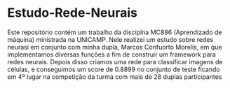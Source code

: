 # Estudo-Rede-Neurais
Este repositório contém um trabalho da disciplna MC886 (Aprendizado de máquina) ministrada na UNICAMP. Nele realizei um estudo sobre redes neurasi em conjunto com minha dupla, Marcos Confuorto Morelis, em que implementamos diversas funções a fim de construir um framework para redes neurais. Depois disso criamos uma rede para classificar imagens de células, e conseguimos um score de 0.8899 no conjunto de teste ficando em 4º lugar na competição da turma com mais de 28 duplas participantes
